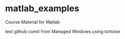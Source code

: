 matlab_examples
===============

Course Material for Matlab

test github comit from Managed Windows using tortoise